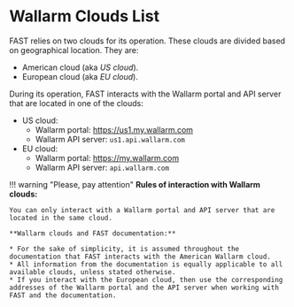 #   Wallarm Clouds List

FAST relies on two clouds for its operation. These clouds are divided based on geographical location. They are:
* American cloud (aka *US cloud*).
* European cloud (aka *EU cloud*).

During its operation, FAST interacts with the Wallarm portal and API server that are located in one of the clouds:
* US cloud:
    * Wallarm portal: <https://us1.my.wallarm.com>
    * Wallarm API server: `us1.api.wallarm.com`
* EU cloud:
    * Wallarm portal: <https://my.wallarm.com>
    * Wallarm API server: `api.wallarm.com`

!!! warning "Please, pay attention"
    **Rules of interaction with Wallarm clouds:**
        
    You can only interact with a Wallarm portal and API server that are located in the same cloud.
        
    **Wallarm clouds and FAST documentation:** 

    * For the sake of simplicity, it is assumed throughout the documentation that FAST interacts with the American Wallarm cloud.
    * All information from the documentation is equally applicable to all available clouds, unless stated otherwise.   
    * If you interact with the European cloud, then use the corresponding addresses of the Wallarm portal and the API server when working with FAST and the documentation.
